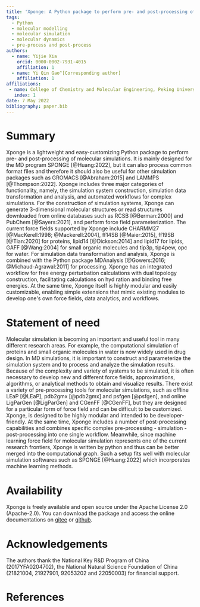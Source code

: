 ```yaml
---
title: 'Xponge: A Python package to perform pre- and post-processing of molecular simulations'
tags:
  - Python
  - molecular modelling
  - molecular simulation
  - molecular dynamics
  - pre-process and post-process
authors:
  - name: Yijie Xia
    orcid: 0000-0002-7931-4015
    affiliation: 1
  - name: Yi Qin Gao^[Corresponding author]
    affiliation: 1
affiliations:
 - name: College of Chemistry and Molecular Engineering, Peking University, China
   index: 1
date: 7 May 2022
bibliography: paper.bib
---
```


# Summary

Xponge is a lightweight and easy-customizing Python package to perform pre- and post-processing of molecular simulations. It is mainly designed for the MD program SPONGE [@Huang:2022], but it can also process common format files and therefore it should also be useful for other simulation packages such as GROMACS [@Abraham:2015] and LAMMPS [@Thompson:2022]. Xponge includes three major categories of functionality, namely, the simulation system construction, simulation data transformation and analysis, and automated workflows for complex simulations. For the construction of simulation systems, Xponge can generate 3-dimensional molecular structures or read structures downloaded from online databases such as RCSB [@Berman:2000] and PubChem [@Sayers:2021], and perform force field parameterization. The current force fields supported by Xponge include CHARMM27 [@MacKerell:1998; @Mackerell:2004], ff14SB [@Maier:2015], ff19SB [@Tian:2020] for proteins, lipid14 [@Dickson:2014] and lipid17 for lipids, GAFF [@Wang:2004] for small organic molecules and tip3p, tip4pew, opc for water. For simulation data transformation and analysis, Xponge is combined with the Python package MDAnalysis [@Gowers:2016; @Michaud-Agrawal:2011] for processing. Xponge has an integrated workflow for free energy perturbation calculations with dual topology construction, facilitating calculations on hyd	ration and binding free energies. At the same time, Xponge itself is highly modular and easily customizable, enabling simple extensions that mimic existing modules to develop one's own force fields, data analytics, and workflows.

# Statement of need

Molecular simulation is becoming an important and useful tool in many different research areas. For example, the computational simulation of proteins and small organic molecules in water is now widely used in drug design. In MD simulations, it is important to construct and parameterize the simulation system and to process and analyze the simulation results. Because of the complexity and variety of systems to be simulated, it is often necessary to develop new and different force fields, approximations, algorithms, or analytical methods to obtain and visualize results.
There exist a variety of pre-processing tools for molecular simulations, such as offline LEaP [@LEaP], pdb2gmx [@pdb2gmx] and psfgen [@psfgen], and online LigParGen [@LigParGen] and CGenFF [@CGenFF], but they are designed for a particular form of force field and can be difficult to be customized. Xponge, is designed to be highly modular and intended to be developer-friendly. At the same time, Xponge includes a number of post-processing capabilities and combines specific complex pre-processing - simulation - post-processing into one single workflow. Meanwhile, since machine learning force field for molecular simulation represents one of the current research frontiers, Xponge is written by python and thus can be better merged into the computational graph. Such a setup fits well with molecular simulation softwares such as SPONGE [@Huang:2022] which incorporates machine learning methods.

# Availability

Xponge is freely available and open source under the Apache License 2.0 (Apache-2.0). You can download the package and access the online documentations on [gitee](https://gitee.com/gao_hyp_xyj_admin/xponge) or [github](https://github.com/Xia-Yijie/Xponge).

# Acknowledgements

The authors thank the National Key R&D Program of China (2017YFA0204702), the National Natural Science Foundation of China (21821004, 21927901, 92053202 and 22050003) for financial support.

# References
